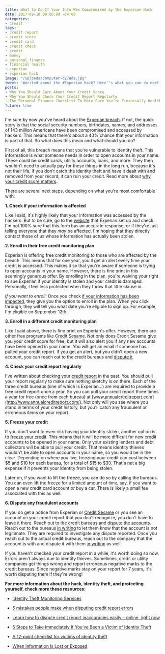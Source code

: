 ```yaml
---
title: What to Do If Your Info Was Compromised by the Experian Hack
date: 2017-09-10 09:00:00 -04:00
categories:
- Credit
tags:
- credit report
- credit score
- credit card
- credit check
- credit
- money
- personal finance
- financial health
- experian
- experian hack
image: "/uploads/computer-c27ede.jpg"
tweet: 'Worried about the #Experian hack? Here''s what you can do next. #credit'
posts:
- Why You Should Care About Your Credit Score
- Why You Should Check Your Credit Report Regularly
- The Personal Finance Checklist To Make Sure You’re Financially Healthy
future: true
---
```


I'm sure by now you've heard about the [Experian breach](http://www.latimes.com/business/technology/la-fi-tn-equifax-data-breach-20170907-story.html). If not, the quick story is that the social security numbers, birthdates, names, and addresses of 143 million Americans have been compromised and accessed by hackers. This means that there's about a 43% chance that your information is part of that. So what does this mean and what should you do?

First of all, this breach means that you're vulnerable to identity theft. This information is what someone needs in order to open accounts in your name. These could be credit cards, utility accounts, loans, and more. They then wouldn't need to actually pay for these things in the long run, because it's not their life. If you don't catch the identity theft and have it dealt with and removed from your record, it can ruin your credit. Read more about [why your credit score matters](https://www.maggiegermano.com/blog/care-about-your-credit-score).

There are several next steps, depending on what you're most comfortable with:

**1. Check if your information is affected**

Like I said, it's highly likely that your information was accessed by the hackers. But to be sure, go to the [website](https://www.equifaxsecurity2017.com/potential-impact/) that Experian set up and check. I'm not 100% sure that this form has an accurate response, or if they're just telling everyone that they *may* be affected. I'm hoping that they directly contact those of us whose information has actually been stolen.

**2. Enroll in their free credit monitoring plan**

Experian is offering free credit monitoring to those who are affected by the breach. This means that for one year, you'll get an alert every time your credit is accessed. This makes it so that you're aware if someone is trying to open accounts in your name. However, there is fine print in this seemingly generous offer. By enrolling in the plan, you're waiving your right to sue Experian if your identity is stolen and your credit is damaged. Personally, I feel less protected when they throw that little clause in.

*If you want to enroll:* Once you check [if your information has been impacted](https://www.equifaxsecurity2017.com/potential-impact/), they give you the option to enroll in the plan. When you click through, they will tell you what date you're eligible to sign up. For example, I'm eligible on September 12th.

**3. Enroll in a different credit monitoring plan**

Like I said above, there is fine print on Experian's offer. However, there are other free programs like [Credit Sesame](http://www.creditsesame.com/). Not only does Credit Sesame give you your credit score for free, but it will also alert you if any new accounts have been opened in your name. You will get an email if someone has pulled your credit report. If you get an alert, but you didn't open a new account, you can reach out to the credit bureaus and [dispute it](https://www.creditkarma.com/article/dispute-credit-report-errors).

**4. Check your credit report regularly**

I've written about checking your [credit report](https://www.maggiegermano.com/blog/check-your-credit-report) in the past. You should pull your report regularly to make sure nothing sketchy is on there. Each of the three credit bureaus (one of which is Experian...) are required to provide a free credit report once a year. So you can pull your credit report three times a year for free (once from each bureau) at [www.annualcreditreport.com](http://www.annualcreditreport.com/). Not only will you see where you stand in terms of your credit history, but you'll catch any fraudulent or erroneous items on your report.

**5. Freeze your credit**

If you don't want to even risk having your identity stolen, another option is to [freeze your credit](https://www.washingtonpost.com/news/the-switch/wp/2017/09/09/after-the-equifax-breach-heres-how-to-freeze-your-credit-to-protect-your-identity/?utm_term=.244cd813f9e9). This means that it will be more difficult for new credit accounts to be opened in your name. Only your existing lenders and debt collectors will be able to pull your credit. That means identity thieves wouldn't be able to open accounts in your name, so you would be in the clear. Depending on where you live, freezing your credit can cost between $5 and $10 for each bureau, for a total of $15 to $30. That's not a big expense if it prevents your identity from being stolen.

Later on, if you want to lift the freeze, you can do so by calling the bureaus. You can even lift the freeze for a limited amount of time, say, if you want to open a new credit card account or buy a car. There is likely a small fee associated with this as well.

**6. Dispute any fraudulent accounts**

If you do get a notice from Experian or [Credit Sesame](http://www.creditsesame.com/) or you see an account on your credit report that you don't recognize, you don't have to leave it there. Reach out to the credit bureaus and [dispute the accounts](https://www.consumer.ftc.gov/articles/0151-disputing-errors-credit-reports). Reach out to the bureaus [in writing](https://www.consumer.ftc.gov/articles/0384-sample-letter-disputing-errors-your-credit-report) to let them know that the account is not legitimate. They are required to investigate any dispute reported. Once you reach out to the actual credit bureaus, reach out to the company that the account is with and dispute it with them [in writing](https://www.consumer.ftc.gov/articles/0485-sample-letter-disputing-errors-your-credit-report-information-providers) as well.

If you haven't checked your credit report in a while, it's worth doing so now. Errors aren't always due to identity thieves. Sometimes, credit or utility companies get things wrong and report erroneous negative marks to the credit bureaus. Since negative marks stay on your report for 7 years, it's worth disputing them if they're wrong!

**For more information about the hack, identity theft, and protecting yourself, check more these resources:**

* [Identity Theft Monitoring Services](https://www.privacyrights.org/consumer-guides/identity-theft-monitoring-services)

* [5 mistakes people make when disputing credit report errors](http://www.creditcards.com/credit-card-news/five-mistakes-people-make-when-disputing-credit_report_errors-1270.php)

* [Learn how to dispute credit report inaccuracies easily – online, right now](https://www.transunion.com/credit-disputes/dispute-your-credit)

* [5 Steps to Take Immediately If You’ve Been a Victim of Identity Theft](https://www.creditsesame.com/blog/credit/steps-take-immediately-victim-identity-theft/)

* [A 12-point checklist for victims of identity theft](http://www.bankrate.com/finance/credit/steps-for-victims-of-identity-fraud.aspx)

* [When Information Is Lost or Exposed](https://www.identitytheft.gov/Info-Lost-or-Stolen)